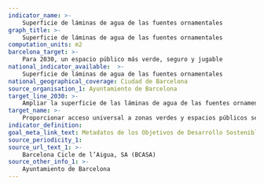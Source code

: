 ```yaml
---
indicator_name: >-
    Superficie de láminas de agua de las fuentes ornamentales
graph_title: >-
    Superficie de láminas de agua de las fuentes ornamentales
computation_units: m2
barcelona_target: >-
    Para 2030, un espacio público más verde, seguro y jugable
national_indicator_available:  >-
    Superficie de láminas de agua de las fuentes ornamentales
national_geographical_coverage: Ciudad de Barcelona 
source_organisation_1: Ayuntamiento de Barcelona
target_line_2030: >-
    Ampliar la superficie de las láminas de agua de las fuentes ornamentales hasta los 111.070 m2
target_name: >-
    Proporcionar acceso universal a zonas verdes y espacios públicos seguros, inclusivos y accessibles, en particular para las mujeres y los niños y niñas, las personas mayores y las personas con discapacidad
indicator_definition:
goal_meta_link_text: Metadatos de los Objetivos de Desarrollo Sostenible de las Naciones Unidas (pdf 894kB)
source_periodicity_1: 
source_url_text_1: >-
    Barcelona Cicle de l’Aigua, SA (BCASA)
source_other_info_1: >-
    Ayuntamiento de Barcelona
---
```

